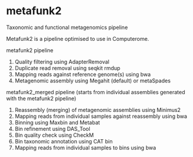 # metafunk2
Taxonomic and functional metagenomics pipeline

Metafunk2 is a pipeline optimised to use in Computerome.


metafunk2 pipeline
1) Quality filtering using AdapterRemoval
2) Duplicate read removal using seqkit rmdup
3) Mapping reads against reference genome(s) using bwa
4) Metagenomic assembly using Megahit (default) or metaSpades

metafunk2_merged pipeline (starts from individual assemblies generated with the metafunk2 pipeline)
1) Reassembly (merging) of metagenomic assemblies using Minimus2
2) Mapping reads from individual samples against reassembly using bwa
3) Binning using Maxbin and Metabat
4) Bin refinement using DAS_Tool
5) Bin quality check using CheckM
6) Bin taxonomic annotation using CAT bin
7) Mapping reads from individual samples to bins using bwa
